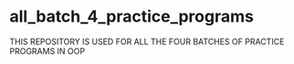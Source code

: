 # all_batch_4_practice_programs
THIS REPOSITORY IS USED FOR ALL THE FOUR BATCHES OF PRACTICE PROGRAMS IN OOP
